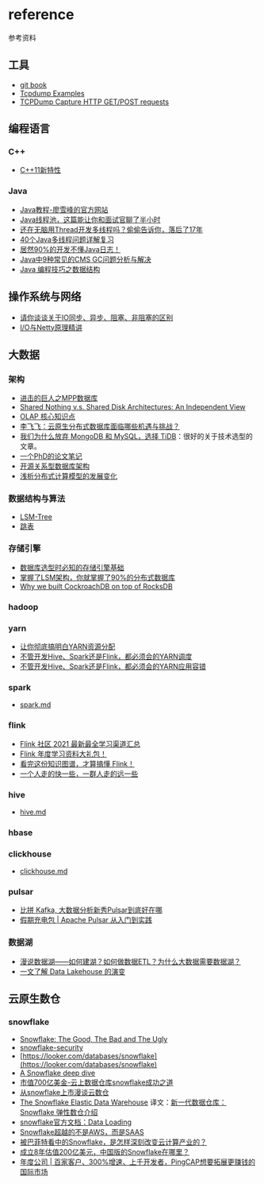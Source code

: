 # reference

参考资料

## 工具

- [git book](https://git-scm.com/book/zh/v2)
- [Tcpdump Examples](https://hackertarget.com/tcpdump-examples/)
- [TCPDump Capture HTTP GET/POST requests
](https://www.middlewareinventory.com/blog/tcpdump-capture-http-get-post-requests-apache-weblogic-websphere/#How_to_Filter_HTTP_User_Agents)

## 编程语言

### C++
- [C++11新特性](http://c.biancheng.net/cplus/11/)

### Java
- [Java教程-廖雪峰的官方网站](https://www.liaoxuefeng.com/wiki/1252599548343744)
- [Java线程池，这篇能让你和面试官聊了半小时](https://mp.weixin.qq.com/s/Jy5Jtcw04ij_dgYMrWXUVg)
- [还在无脑用Thread开发多线程吗？偷偷告诉你，落后了17年](https://mp.weixin.qq.com/s/d__Txoeoft0k0vx6kfyc4Q)
- [40个Java多线程问题详解复习](https://mp.weixin.qq.com/s/afSsn0PtiPm1IoxLm2qAdA)
- [居然90%的开发不懂Java日志！](https://mp.weixin.qq.com/s/609lmaQ25RXj_bAaYWdwiA)
- [Java中9种常见的CMS GC问题分析与解决](https://mp.weixin.qq.com/s/RFwXYdzeRkTG5uaebVoLQw)
- [Java 编程技巧之数据结构](https://mp.weixin.qq.com/s/tAANfEHINCw1B_A0NcLXvA)

## 操作系统与网络

- [请你谈谈关于IO同步、异步、阻塞、非阻塞的区别](https://mp.weixin.qq.com/s/UEPXpQBJgSk08bg96wy96Q)
- [I/O与Netty原理精讲](https://mp.weixin.qq.com/s/K9Oyn0cbwqVCh1j3N5bd_w)

## 大数据

### 架构

- [进击的巨人之MPP数据库](https://mp.weixin.qq.com/s/3hEXj3craLXyXycnPGWFEw)
- [Shared Nothing v.s. Shared Disk Architectures: An Independent View](http://www.benstopford.com/2009/11/24/understanding-the-shared-nothing-architecture/)
- [OLAP 核心知识点](https://mp.weixin.qq.com/s/QUTuk7Oc9-YXxCwtbBSYoA)
- [李飞飞：云原生分布式数据库面临哪些机遇与挑战？](https://mp.weixin.qq.com/s/zHBUEWCpPOgz3pvLAu32BQ)
- [我们为什么放弃 MongoDB 和 MySQL，选择 TiDB](https://mp.weixin.qq.com/s/FuZZk_jnaipqA4-SMMvNLQ)：很好的关于技术选型的文章。
- [一个PhD的论文笔记](https://github.com/hustnn/papers-notebook)
- [开源关系型数据库架构](https://my.oschina.net/taogang/blog/4953500)
- [浅析分布式计算模型的发展变化](https://mp.weixin.qq.com/s/why798vQyRviSrDp75wLrg)

### 数据结构与算法

- [LSM-Tree](https://cloud.tencent.com/developer/article/1441835)
- [跳表](https://mp.weixin.qq.com/s?__biz=MzAxMzE4MDI0NQ==&mid=2650336541&idx=1&sn=641646d7ebb267f59fd2d39c9c143411&chksm=83aac127b4dd4831a6ed788675455e88975f5ac64813108e033d47c6fbe03f2090d171f21b00&scene=21#wechat_redirect)

### 存储引擎

- [数据库选型时必知的存储引擎基础](https://mp.weixin.qq.com/s/8KV-Iyyx9JiiTVJPV7gNug)
- [掌握了LSM架构，你就掌握了90%的分布式数据库](https://github.com/cloudnativecube/reference/tree/master/%E5%88%86%E5%B8%83%E5%BC%8F%E6%95%B0%E6%8D%AE%E5%BA%93)
- [Why we built CockroachDB on top of RocksDB](https://www.cockroachlabs.com/blog/cockroachdb-on-rocksd/)

### hadoop

### yarn

- [让你彻底搞明白YARN资源分配](https://blog.csdn.net/ChinaPoison/article/details/111028535)
- [不管开发Hive、Spark还是Flink，都必须会的YARN调度](https://mp.weixin.qq.com/s/zrjB0D4dDOT894S_hzLtjg)
- [不管开发Hive、Spark还是Flink，都必须会的YARN应用容错](https://mp.weixin.qq.com/s/jyebtW7tB9BrOJINaxpcDg)

### spark

- [spark.md](https://github.com/cloudnativecube/reference/blob/master/spark.md)

### flink

- [Flink 社区 2021 最新最全学习渠道汇总](https://mp.weixin.qq.com/s/wkTIvA4Q7FSL6n2wb-yvgA)
- [Flink 年度学习资料大礼包！](https://developer.aliyun.com/article/749911?spm=a2c6h.12873581.0.dArticle749911.14e83872cykOmX&groupCode=sc)
- [看完这份知识图谱，才算搞懂 Flink！](https://developer.aliyun.com/article/744740?spm=a2c6h.14164896.0.0.1582a730KGkvuQ)
- [一个人走的快一些，一群人走的远一些](https://mp.weixin.qq.com/s/QkHo6jJyPNn7z4NsMLLGaQ)

### hive

- [hive.md](https://github.com/cloudnativecube/reference/blob/master/hive.md)

### hbase

### clickhouse

- [clickhouse.md](https://github.com/cloudnativecube/reference/blob/master/clickhouse.md)

### pulsar
- [比拼 Kafka, 大数据分析新秀Pulsar到底好在哪](https://mp.weixin.qq.com/s/rEqaXPAkITBj8dgUbR7hUA)
- [假期充电包 | Apache Pulsar 从入门到实践](https://mp.weixin.qq.com/s/N7UZchlkkJLB6BsBuOny1g)

### 数据湖
- [漫说数据湖——如何建湖？如何做数据ETL？为什么大数据需要数据湖？](https://mp.weixin.qq.com/s/1TbRNsbskAwFNVm9YYVC_g)
- [一文了解 Data Lakehouse 的演变](https://mp.weixin.qq.com/s/QKCiE3QHFNBdBoGLJ2wfnQ)

## 云原生数仓

### snowflake

- [Snowflake: The Good, The Bad and The Ugly](https://0x0fff.com/snowflake-the-good-the-bad-and-the-ugly/)
- [snowflake-security](https://community.snowflake.com/s/snowflake-security)
- [https://looker.com/databases/snowflake](https://looker.com/databases/snowflake)
- [A Snowflake deep dive](https://hhhypergrowth.com/a-snowflake-deep-dive/)
- [市值700亿美金-云上数据仓库snowflake成功之道](https://developer.aliyun.com/live/245723?spm=a2c6h.12873639.0.0.464bfa8bRIMLYh)
- [从snowflake上市漫谈云数仓
](https://zhuanlan.zhihu.com/p/261389683)
- [The Snowflake Elastic Data Warehouse](https://dl.acm.org/doi/pdf/10.1145/2882903.2903741) 译文：[新一代数据仓库：Snowflake 弹性数仓介绍](https://mp.weixin.qq.com/s/BUPh8B0WA_bXQTsGoZjxOg)
- [snowflake官方文档：Data Loading](https://docs.snowflake.com/en/user-guide/data-load-overview.html)
- [Snowflake超越的不是AWS，而是SAAS](https://mp.weixin.qq.com/s/aG2xDXgQrREb6IIvg5Kz4g)
- [被巴菲特看中的Snowflake，是怎样深刻改变云计算产业的？](https://mp.weixin.qq.com/s/eEepwg51C8gAQGWn6ndUqQ)
- [成立8年估值200亿美元，中国版的Snowflake在哪里？](https://ifenxi.com/research/content/5614)
- [年度公司 | 百家客户、300%增速、上千开发者，PingCAP想要拓展更赚钱的国际市场](https://mp.weixin.qq.com/s/OdMCOqJ_4-tpH-nLcU2hKA)

